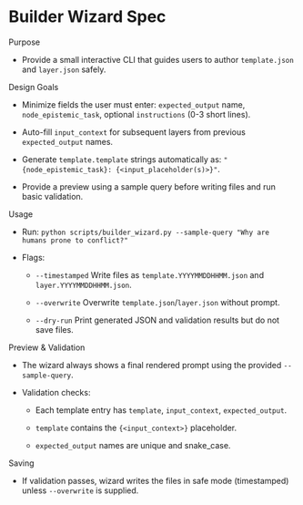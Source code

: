 # Builder Wizard Spec

Purpose

- Provide a small interactive CLI that guides users to author `template.json` and `layer.json` safely.

Design Goals

- Minimize fields the user must enter: `expected_output` name, `node_epistemic_task`, optional `instructions` (0-3 short lines).

- Auto-fill `input_context` for subsequent layers from previous `expected_output` names.

- Generate `template.template` strings automatically as: `"{node_epistemic_task}: {<input_placeholder(s)>}"`.

- Provide a preview using a sample query before writing files and run basic validation.

Usage

- Run: `python scripts/builder_wizard.py --sample-query "Why are humans prone to conflict?"`

- Flags:

  - `--timestamped` Write files as `template.YYYYMMDDHHMM.json` and `layer.YYYYMMDDHHMM.json`.

  - `--overwrite` Overwrite `template.json`/`layer.json` without prompt.

  - `--dry-run` Print generated JSON and validation results but do not save files.

Preview & Validation

- The wizard always shows a final rendered prompt using the provided `--sample-query`.

- Validation checks:

  - Each template entry has `template`, `input_context`, `expected_output`.

  - `template` contains the `{<input_context>}` placeholder.

  - `expected_output` names are unique and snake_case.

Saving

- If validation passes, wizard writes the files in safe mode (timestamped) unless `--overwrite` is supplied.
